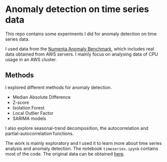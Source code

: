 # Anomaly detection on time series data

This repo contains some experiments I did for anomaly detection on time series data.

I used data from the [Numenta Anomaly Benchmark](https://github.com/numenta/NAB), which includes real data obtained from AWS servers. I mainly focus on analysing data of CPU usage in an AWS cluster.

## Methods
I explored different methods for anomaly detection.
- Median Absolute Difference
- Z-score
- Isolation Forest
- Local Outlier Factor
- SARIMA models

I also explore seasonal-trend decomposition, the autocorrelation and partial-autocorrelation functions.

The work is mainly exploratory and I used it to learn more about time series analysis and anomaly detection. The notebook `timeseries.ipynb` contains most of the code. The original data can be obtained [here](https://github.com/numenta/NAB/tree/master/data).
